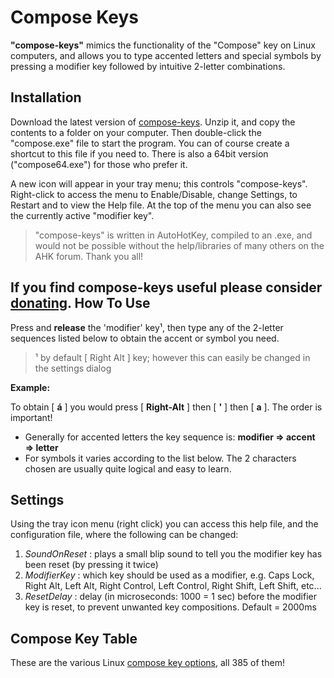 Compose Keys
============

**"compose-keys"** mimics the functionality of the "Compose" key on Linux computers, and allows you to type accented letters and special symbols by pressing a modifier key followed by intuitive 2-letter combinations.

Installation
------------

Download the latest version of [compose-keys](https://github.com/downloads/MrBertie/compose-keys/ComposeKeys-20121002.zip).  Unzip it, and copy the contents to a folder on your computer. Then double-click the "compose.exe" file to start the program.  You can of course create a shortcut to this file if you need to.  There is also a 64bit version ("compose64.exe") for those who prefer it.

A new icon will appear in your tray menu; this controls "compose-keys".  Right-click to access the menu to Enable/Disable, change Settings, to Restart and to view the Help file.  At the top of the menu you can also see the currently active "modifier key".

> "compose-keys" is written in AutoHotKey, compiled to an .exe, and would not be possible without the help/libraries of many others on the AHK forum.  Thank you all!

If you find compose-keys useful please consider [donating](https://www.paypal.com/cgi-bin/webscr?cmd=_s-xclick&hosted_button_id=DZGNMG6V478M4).
How To Use
----------

Press and **release** the 'modifier' key¹, then type any of the 2-letter sequences listed below to obtain the accent or symbol you need.

>¹ by default [ Right Alt ] key; however this can easily be changed in the settings dialog

**Example:**

To obtain [ **á** ] you would press [ **Right-Alt** ] then [ **'** ] then [ **a** ].  The order is important!

  - Generally for accented letters the key sequence is: **modifier => accent => letter**
  - For symbols it varies according to the list below.  The 2 characters chosen are usually quite logical and easy to learn.

Settings
--------

Using the tray icon menu (right click) you can access this help file, and the configuration file, where the following can be changed:

1. *SoundOnReset* : plays a small blip sound to tell you the modifier key has been reset (by pressing it twice)
2. *ModifierKey* : which key should be used as a modifier, e.g. Caps Lock, Right Alt, Left Alt, Right Control, Left Control, Right Shift, Left Shift, etc...
3. *ResetDelay* : delay (in microseconds: 1000 = 1 sec) before the modifier key is reset, to prevent unwanted key compositions.  Default = 2000ms

Compose Key Table
-----------------

These are the various Linux [compose key options](http://hermit.org/Linux/ComposeKeys.html), all 385 of them!
